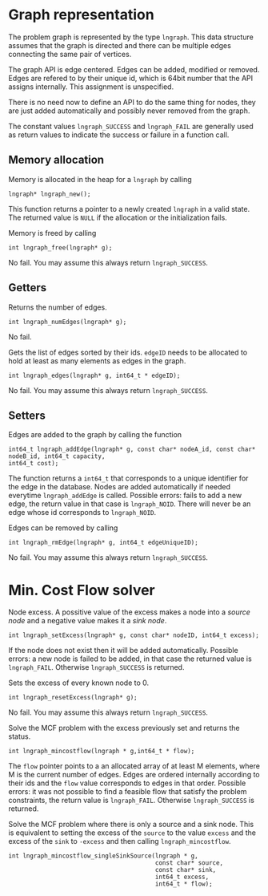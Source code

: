 Graph representation
===
The problem graph is represented by the type `lngraph`.
This data structure assumes that the graph is directed and there can be multiple edges connecting
the same pair of vertices.

The graph API is edge centered. Edges can be added, modified or removed.
Edges are refered to by their unique id, which is 64bit number that the API assigns internally.
This assignment is unspecified.

There is no need now to define an API to do the same thing for nodes, they are just added
automatically and possibly never removed from the graph. 

The constant values `lngraph_SUCCESS` and `lngraph_FAIL` are generally used as return values to
indicate the success or failure in a function call.

Memory allocation
---
Memory is allocated in the heap for a `lngraph` by calling
```
lngraph* lngraph_new();
```
This function returns a pointer to a newly created `lngraph` in a valid state.
The returned value is `NULL` if the allocation or the initialization fails.

Memory is freed by calling
```
int lngraph_free(lngraph* g);
```
No fail. You may assume this always return `lngraph_SUCCESS`.

Getters
---
Returns the number of edges.
```
int lngraph_numEdges(lngraph* g);
```
No fail.


Gets the list of edges sorted by their ids.
`edgeID` needs to be allocated to hold at least as many elements as edges in the graph.
```
int lngraph_edges(lngraph* g, int64_t * edgeID);
```
No fail. You may assume this always return `lngraph_SUCCESS`.


Setters
---
Edges are added to the graph by calling the function
```
int64_t lngraph_addEdge(lngraph* g, const char* nodeA_id, const char* nodeB_id, int64_t capacity,
int64_t cost);
```
The function returns a `int64_t` that corresponds to a unique identifier for the edge in the
database.
Nodes are added automatically if needed everytime `lngraph_addEdge` is called.
Possible errors: fails to add a new edge, the return value in that case is `lngraph_NOID`.
There will never be an edge whose id corresponds to `lngraph_NOID`.

Edges can be removed by calling
```
int lngraph_rmEdge(lngraph* g, int64_t edgeUniqueID);
```
No fail. You may assume this always return `lngraph_SUCCESS`.


Min. Cost Flow solver
===

Node excess. A possitive value of the excess makes a node into a *source node*
and a negative value makes it a *sink node*.
```
int lngraph_setExcess(lngraph* g, const char* nodeID, int64_t excess);
```
If the node does not exist then it will be added automatically.
Possible errors: a new node is failed to be added, in that case the returned value is `lngraph_FAIL`.
Otherwise `lngraph_SUCCESS` is returned.


Sets the excess of every known node to 0.
```
int lngraph_resetExcess(lngraph* g);
```
No fail. You may assume this always return `lngraph_SUCCESS`.

Solve the MCF problem with the excess previously set and returns the status.
```
int lngraph_mincostflow(lngraph * g,int64_t * flow);
```
The `flow` pointer points to a an allocated array of at least M elements, where M is the current
number of edges. Edges are ordered internally according to their ids and the `flow` value
corresponds to edges in that order. 
Possible errors: it was not possible to find a feasible flow that satisfy the problem constraints,
the return value is `lngraph_FAIL`. 
Otherwise `lngraph_SUCCESS` is returned.

Solve the MCF problem where there is only a source and a sink node.
This is equivalent to setting the excess of the `source` to the value `excess`
and the excess of the `sink` to `-excess` and then calling `lngraph_mincostflow`.
```
int lngraph_mincostflow_singleSinkSource(lngraph * g, 
                                         const char* source, 
                                         const char* sink,
                                         int64_t excess,
                                         int64_t * flow);
```
